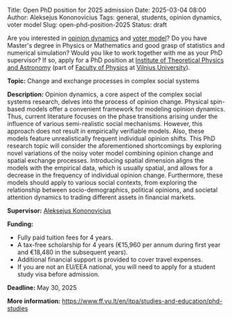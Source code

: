 Title: Open PhD position for 2025 admission
Date: 2025-03-04 08:00
Author: Aleksejus Kononovicius
Tags: general, students, opinion dynamics, voter model
Slug: open-phd-position-2025
Status: draft

Are you interested in [opinion dynamics](/tag/opinion-dynamics/) and [voter
model](/tag/voter-model/)? Do you have Master's degree in Physics or
Mathematics and good grasp of statistics and numerical simulation? Would you
like to work together with me as your PhD supervisor? If so, apply for a PhD
position at [Institute of Theoretical Physics and
Astronomy](https://www.ff.vu.lt/en/itpa/) (part of [Faculty of
Physics](https://www.ff.vu.lt/en/) at [Vilnius
University](https://www.vu.lt/en/)).
<!--more-->

**Topic:** Change and exchange processes in complex social systems

**Description:** Opinion dynamics, a core aspect of the complex social
systems research, delves into the process of opinion change. Physical
spin-based models offer a convenient framework for modeling opinion
dynamics. Thus, current literature focuses on the phase transitions arising
under the influence of various semi-realistic social mechanisms. However,
this approach does not result in empirically verifiable models. Also, these
models feature unrealistically frequent individual opinion shifts. This PhD
research topic will consider the aforementioned shortcomings by exploring
novel variations of the noisy voter model combining opinion change and
spatial exchange processes. Introducing spatial dimension aligns the models
with the empirical data, which is usually spatial, and allows for a decrease
in the frequency of individual opinion change. Furthermore, these models
should apply to various social contexts, from exploring the relationship
between socio-demographics, political opinions, and societal attention
dynamics to trading different assets in financial markets.

**Supervisor:** [Aleksejus Kononovicius](https://kononovicius.lt/)

**Funding:**
    
* Fully paid tuition fees for 4 years.
* A tax-free scholarship for 4 years (€15,960 per annum during first year and €18,480 in the subsequent years).
* Additional financial support is provided to cover travel expenses.
* If you are not an EU/EEA national, you will need to apply for a student study visa before admission.

**Deadline:** May 30, 2025

**More information:**
<https://www.ff.vu.lt/en/itpa/studies-and-education/phd-studies>
